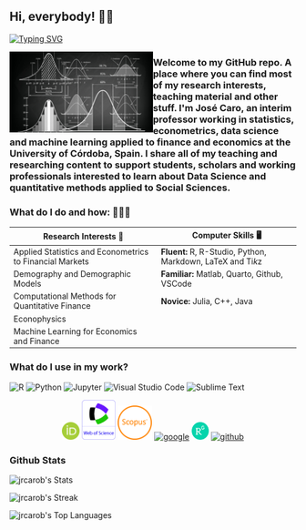 ## Hi, everybody! 👋🏻

[![Typing SVG](https://readme-typing-svg.herokuapp.com?font=Fira+Code&size=24&duration=4000&pause=500&width=435&lines=Jos%C3%A9+R.+Caro-Barrera)](https://git.io/typing-svg)

<img align="left" width="50%" src="img/calculation-statistics-mathematics-graphics.jpg"></a>

### Welcome to my GitHub repo. A place where you can find most of my research interests, teaching material and other stuff. I'm José Caro, an interim professor working in statistics, econometrics, data science and machine learning applied to finance and economics at the University of Córdoba, Spain. I share all of my teaching and researching content to support students, scholars and working professionals interested to learn about Data Science and quantitative methods applied to Social Sciences. </a></br>

### What do I do and how: 🧑🏼‍💻

Research Interests 📜 | Computer Skills 🖥️ 
------------ | -------------
Applied Statistics and Econometrics to Financial Markets | **Fluent:** R, R-Studio, Python, Markdown, LaTeX and Ti*k*z
Demography and Demographic Models | **Familiar:** Matlab, Quarto, Github, VSCode
Computational Methods for Quantitative Finance |  **Novice:** Julia, C++, Java
Econophysics | 
Machine Learning for Economics and Finance |

### What do I use in my work?
<p>
  <img alt="R" src="https://img.shields.io/badge/R-276DC3?logo=r&logoColor=white&style=plastic" height="25"/>
  <img alt="Python" src="https://img.shields.io/badge/Python-3776AB?logo=python&logoColor=white&style=plastic" height="25"/>
  <img alt="Jupyter" src="https://img.shields.io/badge/Jupyter-F37626?logo=Jupyter&logoColor=white&style=plastic" height="25"/>
  <img alt="Visual Studio Code" src="https://img.shields.io/badge/Visual Studio Code-007ACC?logo=VisualStudioCode&logoColor=white&style=plastic" height="25"/>
  <img alt="Sublime Text" src="https://img.shields.io/badge/Sublime Text-FF9800?logo=SublimeText&logoColor=white&style=plastic" height="25"/>
    
</p>

<p align="center">
  <a href="https://orcid.org/0000-0001-6154-2493"><img width="6%" src="img/ORCID_iD.png" alt="orcid"/></a>
  <a href="https://www.webofscience.com/wos/author/rid/X-3318-2019?utm_campaign=researcher_id_badge"><img src="img/web-of-science-icon.png" height="70" alt="wos"/></a>
  <a href="https://www.scopus.com/authid/detail.uri?authorId=57212573104"><img alt="Scopus" src="img/scopus1.png" height="60" alt="scopus"/></a>
  <a href="https://scholar.google.es/citations?user=NGV9ylEAAAAJ&hl=es"><img width="7%" src="https://img.icons8.com/color/96/000000/google.png" alt="google"/></a>
  <a href="https://www.researchgate.net/profile/Jose-R-Caro-Barrera-2"><img width="6%" src="img/ResearchGate_icon.png" alt="researchgate"/></a>
  <a href="https://www.github.com/jrcarob"><img width="7%" src="https://img.icons8.com/color/96/000000/github.png" alt="github"/></a>

### Github Stats

![jrcarob's Stats](https://github-readme-stats.vercel.app/api?username=jrcarob&theme=tokyonight&show_icons=true&hide_border=false&count_private=true)

![jrcarob's Streak](https://github-readme-streak-stats.herokuapp.com/?user=jrcarob&theme=tokyonight&hide_border=false)

![jrcarob's Top Languages](https://github-readme-stats.vercel.app/api/top-langs/?username=jrcarob&theme=tokyonight&show_icons=true&hide_border=false&layout=compact)


